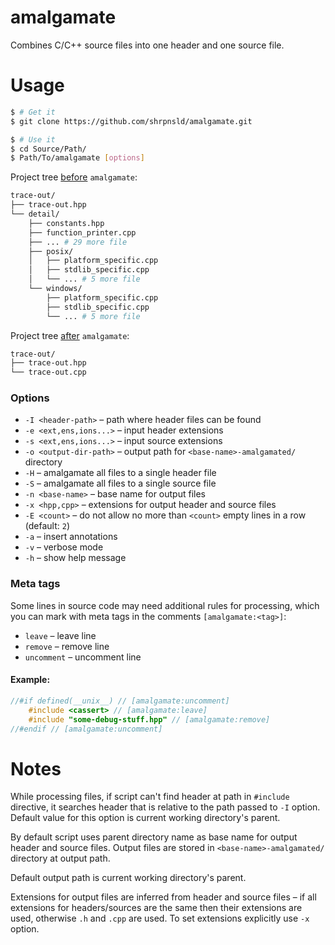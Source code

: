 # amalgamate

Combines C/C++ source files into one header and one source file.



# Usage

```bash
$ # Get it
$ git clone https://github.com/shrpnsld/amalgamate.git
```
```bash
$ # Use it
$ cd Source/Path/
$ Path/To/amalgamate [options]
```

Project tree [before](https://github.com/shrpnsld/trace-out/tree/master) `amalgamate`:

```bash
trace-out/
├── trace-out.hpp
└── detail/
    ├── constants.hpp
    ├── function_printer.cpp
    ├── ... # 29 more file
    ├── posix/
    │   ├── platform_specific.cpp
    │   ├── stdlib_specific.cpp
    │   └── ... # 5 more file
    └── windows/
        ├── platform_specific.cpp
        ├── stdlib_specific.cpp
        └── ... # 5 more file
```


Project tree [after](https://github.com/shrpnsld/trace-out/tree/dist) `amalgamate`:

```bash
trace-out/
├── trace-out.hpp
└── trace-out.cpp
```


### Options

* `-I <header-path>` – path where header files can be found
* `-e <ext,ens,ions...>` – input header extensions
* `-s <ext,ens,ions...>` – input source extensions
* `-o <output-dir-path>` – output path for `<base-name>-amalgamated/` directory
* `-H` – amalgamate all files to a single header file
* `-S` – amalgamate all files to a single source file
* `-n <base-name>` – base name for output files
* `-x <hpp,cpp>` – extensions for output header and source files
* `-E <count>` – do not allow no more than `<count>` empty lines in a row (default: `2`)
* `-a` – insert annotations
* `-v` – verbose mode
* `-h` – show help message

### Meta tags

Some lines in source code may need additional rules for processing, which you can mark with meta tags in the comments `[amalgamate:<tag>]`:

* `leave` – leave line
* `remove` – remove line
* `uncomment` – uncomment line


#### Example:

```c++
//#if defined(__unix__) // [amalgamate:uncomment]
    #include <cassert> // [amalgamate:leave]
    #include "some-debug-stuff.hpp" // [amalgamate:remove]
//#endif // [amalgamate:uncomment]
```



# Notes

While processing files, if script can't find header at path in `#include` directive, it searches header that is relative to the path passed to `-I` option. Default value for this option is current working directory's parent.

By default script uses parent directory name as base name for output header and source files. Output files are stored in `<base-name>-amalgamated/` directory at output path.

Default output path is current working directory's parent.

Extensions for output files are inferred from header and source files – if all extensions for headers/sources are the same then their extensions are used, otherwise `.h` and `.cpp` are used. To set extensions explicitly use `-x` option.